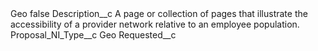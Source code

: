<?xml version="1.0" encoding="UTF-8"?>
<CustomMetadata xmlns="http://soap.sforce.com/2006/04/metadata" xmlns:xsi="http://www.w3.org/2001/XMLSchema-instance" xmlns:xsd="http://www.w3.org/2001/XMLSchema">
    <label>Geo</label>
    <protected>false</protected>
    <values>
        <field>Description__c</field>
        <value xsi:type="xsd:string">A page or collection of pages that illustrate the accessibility of a provider network relative to an employee population.</value>
    </values>
    <values>
        <field>Proposal_NI_Type__c</field>
        <value xsi:type="xsd:string">Geo</value>
    </values>
    <values>
        <field>Requested__c</field>
        <value xsi:nil="true"/>
    </values>
</CustomMetadata>
